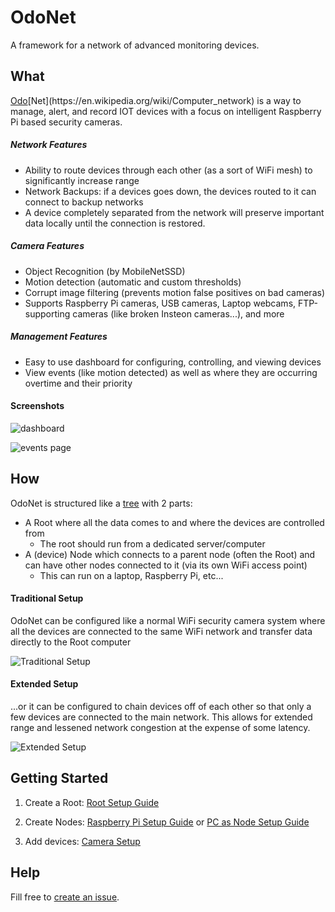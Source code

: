# OdoNet

A framework for a network of advanced monitoring devices.

## What

[Odo](https://en.wikipedia.org/wiki/Odo_(Star_Trek))[Net](https://en.wikipedia.org/wiki/Computer_network) is a way to manage, alert, and record IOT devices with a focus on intelligent Raspberry Pi based security cameras.

##### Network Features
* Ability to route devices through each other (as a sort of WiFi mesh) to significantly increase range
* Network Backups: if a devices goes down, the devices routed to it can connect to backup networks
* A device completely separated from the network will preserve important data locally until the connection is restored.

##### Camera Features
* Object Recognition (by MobileNetSSD)
* Motion detection (automatic and custom thresholds)
* Corrupt image filtering (prevents motion false positives on bad cameras)
* Supports Raspberry Pi cameras, USB cameras, Laptop webcams, FTP-supporting cameras (like broken Insteon cameras...), and more

##### Management Features
* Easy to use dashboard for configuring, controlling, and viewing devices
* View events (like motion detected) as well as where they are occurring overtime and their priority

#### Screenshots

![dashboard](https://user-images.githubusercontent.com/6625384/50607063-f1228c80-0e95-11e9-9b46-97053c982587.png)

![events page](https://user-images.githubusercontent.com/6625384/50606987-a86ad380-0e95-11e9-8ac9-d2403cca8860.png)

## How

OdoNet is structured like a [tree](https://en.wikipedia.org/wiki/Tree_(data_structure)) with 2 parts:
* A Root where all the data comes to and where the devices are controlled from
	* The root should run from a dedicated server/computer
* A (device) Node which connects to a parent node (often the Root) and can have other nodes connected to it (via its own WiFi access point)
	* This can run on a laptop, Raspberry Pi, etc...

#### Traditional Setup
OdoNet can be configured like a normal WiFi security camera system where all the devices are connected to the same WiFi network and transfer data directly to the Root computer

![Traditional Setup](https://user-images.githubusercontent.com/6625384/50605843-938c4100-0e91-11e9-8d15-26e366de204c.png)

#### Extended Setup
...or it can be configured to chain devices off of each other so that only a few devices are connected to the main network. This allows for extended range and lessened network congestion at the expense of some latency.

![Extended Setup](https://user-images.githubusercontent.com/6625384/50606334-5fb21b00-0e93-11e9-960f-b4ce03388c28.png)

## Getting Started

1. Create a Root:
[Root Setup Guide](https://github.com/sshh12/OdoNet/blob/master/.docs/SETUP_ROOT.md)

2. Create Nodes:
[Raspberry Pi Setup Guide](https://github.com/sshh12/OdoNet/blob/master/.docs/SETUP_PI_NODE.md) or
[PC as Node Setup Guide](https://github.com/sshh12/OdoNet/blob/master/.docs/SETUP_PC_NODE.md)

3. Add devices: [Camera Setup](https://github.com/sshh12/OdoNet/blob/master/.docs/CAMERAS.md)

## Help
Fill free to [create an issue](https://github.com/sshh12/OdoNet/issues).
